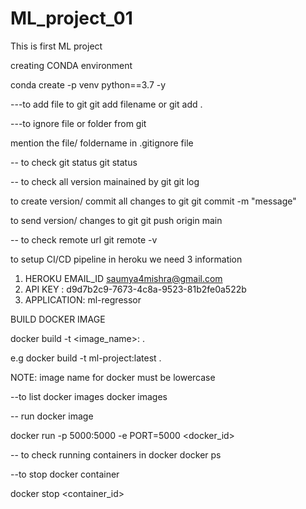 # ML_project_01
This is first ML project

creating CONDA environment

conda create -p venv python==3.7 -y

---to add file to git
git add filename
or
git add .

---to ignore file or folder from git

mention the file/ foldername in .gitignore file

-- to check git status
git status

-- to check all version mainained by git
git log

to create version/ commit all changes to git
git commit -m "message"

to send version/ changes to git
git push origin main

-- to check remote url
git remote -v

to setup CI/CD pipeline in heroku we need 3 information

1. HEROKU EMAIL_ID saumya4mishra@gmail.com
2. API KEY : d9d7b2c9-7673-4c8a-9523-81b2fe0a522b
3. APPLICATION: ml-regressor


BUILD DOCKER IMAGE

docker build -t <image_name>:<tagname> .

e.g docker build -t ml-project:latest .

NOTE: image name for docker must be lowercase

--to list docker images
docker images

-- run docker image

docker run -p 5000:5000 -e PORT=5000 <docker_id>

-- to check running containers in docker
docker ps

--to stop docker container

docker stop <container_id>

